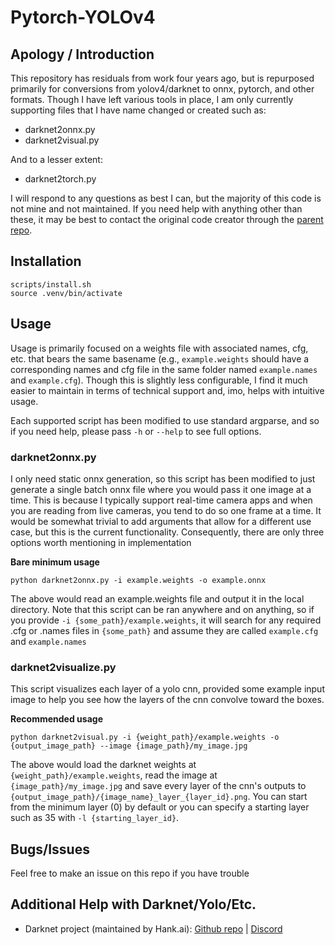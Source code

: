 # Pytorch-YOLOv4

## Apology / Introduction

This repository has residuals from work four years ago, but is repurposed
primarily for conversions from yolov4/darknet to onnx, pytorch, and other
formats. Though I have left various tools in place, I am only currently
supporting files that I have name changed or created such as:

* darknet2onnx.py
* darknet2visual.py

And to a lesser extent:

* darknet2torch.py

I will respond to any questions as best I can, but the majority of this
code is not mine and not maintained. If you need help with anything other
than these, it may be best to contact the original code creator through
the [parent repo](https://github.com/Tianxiaomo/pytorch-YOLOv4).

## Installation

```
scripts/install.sh
source .venv/bin/activate
```

## Usage

Usage is primarily focused on a weights file with associated names, cfg,
etc. that bears the same basename (e.g., `example.weights` should have
a corresponding names and cfg file in the same folder named `example.names`
and `example.cfg`). Though this is slightly less configurable, I find it
much easier to maintain in terms of technical support and, imo, helps with
intuitive usage.

Each supported script has been modified to use standard argparse, and so if
you need help, please pass `-h` or `--help` to see full options.

### darknet2onnx.py

I only need static onnx generation, so this script has been modified to just
generate a single batch onnx file where you would pass it one image at a time.
This is because I typically support real-time camera apps and when you are
reading from live cameras, you tend to do so one frame at a time. It would be
somewhat trivial to add arguments that allow for a different use case, but this
is the current functionality. Consequently, there are only three options worth
mentioning in implementation

**Bare minimum usage**

```
python darknet2onnx.py -i example.weights -o example.onnx
```

The above would read an example.weights file and output it in the local
directory. Note that this script can be ran anywhere and on anything, so
if you provide `-i {some_path}/example.weights`, it will search for any
required .cfg or .names files in `{some_path}` and assume they are called
`example.cfg` and `example.names`

### darknet2visualize.py

This script visualizes each layer of a yolo cnn, provided some example input
image to help you see how the layers of the cnn convolve toward the boxes.

**Recommended usage**
```
python darknet2visual.py -i {weight_path}/example.weights -o {output_image_path} --image {image_path}/my_image.jpg
```

The above would load the darknet weights at `{weight_path}/example.weights`, read the image at `{image_path}/my_image.jpg`
and save every layer of the cnn's outputs to `{output_image_path}/{image_name}_layer_{layer_id}.png`. You can start from
the minimum layer (0) by default or you can specify a starting layer such as 35 with `-l {starting_layer_id}`.

## Bugs/Issues

Feel free to make an issue on this repo if you have trouble

## Additional Help with Darknet/Yolo/Etc.

* Darknet project (maintained by Hank.ai): [Github repo](https://github.com/hank-ai/darknet) | [Discord](https://discord.gg/zSq8rtW)


